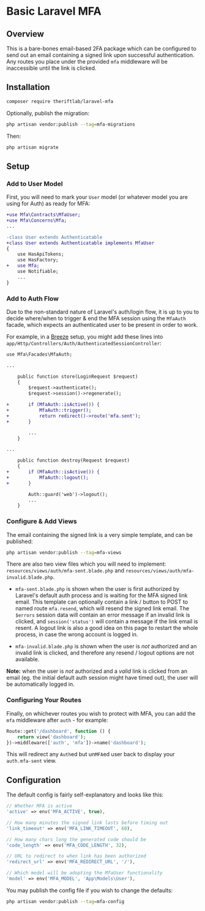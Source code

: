 # Basic Laravel MFA

## Overview

This is a bare-bones email-based 2FA package which can be configured to send out an email containing a signed link upon successful authentication. Any routes you place under the provided `mfa` middleware will be inaccessible until the link is clicked.

## Installation

```bash
composer require theriftlab/laravel-mfa
```

Optionally, publish the migration:

```bash
php artisan vendor:publish --tag=mfa-migrations
```

Then:

```bash
php artisan migrate
```

## Setup

### Add to User Model

First, you will need to mark your `User` model (or whatever model you are using for Auth) as ready for MFA:

```diff
+use Mfa\Contracts\MfaUser;
+use Mfa\Concerns\Mfa;
...

-class User extends Authenticatable
+class User extends Authenticatable implements MfaUser
{
    use HasApiTokens;
    use HasFactory;
+   use Mfa;
    use Notifiable;
    ...
}
```

### Add to Auth Flow

Due to the non-standard nature of Laravel's auth/login flow, it is up to you to decide where/when to trigger & end the MFA session using the `MfaAuth` facade, which expects an authenticated user to be present in order to work.

For example, in a [Breeze](https://github.com/laravel/breeze) setup, you might add these lines into `app/Http/Controllers/Auth/AuthenticatedSessionController`:

```diff
use Mfa\Facades\MfaAuth;

...

    public function store(LoginRequest $request)
    {
        $request->authenticate();
        $request->session()->regenerate();

+       if (MfaAuth::isActive()) {
+           MfaAuth::trigger();
+           return redirect()->route('mfa.sent');
+       }

        ...
    }

...

    public function destroy(Request $request)
    {
+       if (MfaAuth::isActive()) {
+           MfaAuth::logout();
+       }

        Auth::guard('web')->logout();
        ...
    }
```

### Configure & Add Views

The email containing the signed link is a very simple template, and can be published:

```bash
php artisan vendor:publish --tag=mfa-views
```

There are also two view files which you will need to implement: `resources/views/auth/mfa-sent.blade.php` and `resources/views/auth/mfa-invalid.blade.php`.

* `mfa-sent.blade.php` is shown when the user is first authorized by Laravel's default auth process and is waiting for the MFA signed link email. This template can optionally contain a link / button to POST to named route `mfa.resend`, which will resend the signed link email. The `$errors` session data will contain an error message if an invalid link is clicked, and `session('status')` will contain a message if the link email is resent. A logout link is also a good idea on this page to restart the whole process, in case the wrong account is logged in.

* `mfa-invalid.blade.php` is shown when the user is *not* authorized and an invalid link is clicked, and therefore any resend / logout options are not available.

**Note:** when the user is *not* authorized and a *valid* link is clicked from an email (eg. the initial default auth session might have timed out), the user will be automatically logged in.

### Configuring Your Routes

Finally, on whichever routes you wish to protect with MFA, you can add the `mfa` middleware after `auth` - for example:

```php
Route::get('/dashboard', function () {
    return view('dashboard');
})->middleware(['auth', 'mfa'])->name('dashboard');
```

This will redirect any `Auth`ed but un`MFA`ed user back to display your `auth.mfa-sent` view.

## Configuration

The default config is fairly self-explanatory and looks like this:

```php
// Whether MFA is active
'active' => env('MFA_ACTIVE', true),

// How many minutes the signed link lasts before timing out
'link_timeout' => env('MFA_LINK_TIMEOUT', 60),

// How many chars long the generated code should be
'code_length' => env('MFA_CODE_LENGTH', 32),

// URL to redirect to when link has been authorized
'redirect_url' => env('MFA_REDIRECT_URL', '/'),

// Which model will be adopting the MfaUser functionality
'model' => env('MFA_MODEL', 'App\Models\User'),
```

You may publish the config file if you wish to change the defaults:

```bash
php artisan vendor:publish --tag=mfa-config
```